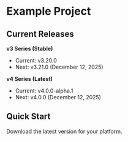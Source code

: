 # Example Project

## Current Releases

**v3 Series (Stable)**
- Current: v3.20.0
- Next: v3.21.0 (December 12, 2025)

**v4 Series (Latest)**  
- Current: v4.0.0-alpha.1
- Next: v4.0.0 (December 12, 2025)

## Quick Start

Download the latest version for your platform.
